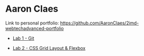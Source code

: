 # Aaron Claes

Link to personal portfolio: https://github.com/AaronClaes/2imd-webtechadvanced-portfolio

- [Lab 1 - Git](https://github.com/AaronClaes/2imd-webtechadvanced-portfolio/tree/main/lab1%20-%20git)

- [Lab 2 - CSS Grid Layout & Flexbox](https://github.com/AaronClaes/2imd-webtechadvanced-portfolio/tree/main/lab2%20-%20CSS%20Grid%20Layout%20%26%20Flexbox)
